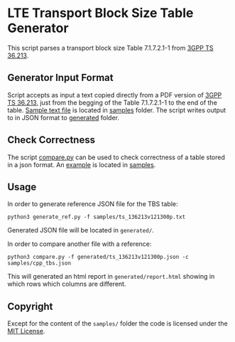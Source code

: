 # LTE Transport Block Size Table Generator
This script parses a transport block size Table 7.1.7.2.1-1 from [3GPP TS 36.213](https://portal.3gpp.org/desktopmodules/Specifications/SpecificationDetails.aspx?specificationId=2427).

## Generator Input Format
Script accepts as input a text copied directly from a PDF version of [3GPP TS 36.213](https://www.etsi.org/deliver/etsi_ts/136200_136299/136213/12.04.00_60/ts_136213v120400p.pdf), just from the begging of the Table 7.1.7.2.1-1 to the end of the table. [Sample text file](samples/ts_136213v121300p.txt) is located in [samples](samples/) folder. The script writes output to in JSON format to [generated](generated/) folder.

## Check Correctness
The script [compare.py](compare.py) can be used to check correctness of a table stored in a json format. An [example](samples/cpp_tbs.json) is located in [samples](samples/).

## Usage
In order to generate reference JSON file for the TBS table:
```
python3 generate_ref.py -f samples/ts_136213v121300p.txt
```

Generated JSON file will be located in `generated/`.

In order to compare another file with a reference:
```
python3 compare.py -f generated/ts_136213v121300p.json -c samples/cpp_tbs.json
```

This will generated an html report in `generated/report.html` showing in which rows which columns are different.

## Copyright
Except for the content of the `samples/` folder the code is licensed under the [MIT License](LICENSE.md).
